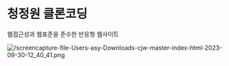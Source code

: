 # 청정원 클론코딩
웹접근성과 웹표준을 준수한 반응형 웹사이트

![/screencapture-file-Users-asy-Downloads-cjw-master-index-html-2023-09-30-12_40_41.png]()
